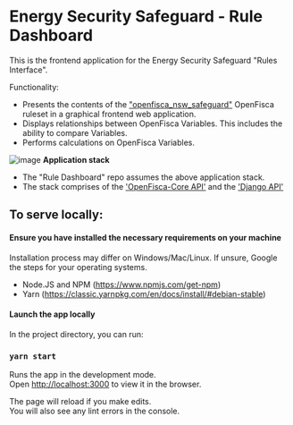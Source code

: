 # Energy Security Safeguard - Rule Dashboard

This is the frontend application for the Energy Security Safeguard "Rules Interface".


Functionality:
- Presents the contents of the ["openfisca_nsw_safeguard"](https://github.com/energy-savings-scheme/openfisca_nsw_safeguard) OpenFisca ruleset in a graphical frontend web application.
- Displays relationships between OpenFisca Variables. This includes the ability to compare Variables.
- Performs calculations on OpenFisca Variables.

![image](https://user-images.githubusercontent.com/33742989/126919827-e55d93b7-6486-4317-9cbe-94e6feab12f4.png)
**Application stack**
* The "Rule Dashboard" repo assumes the above application stack.
* The stack comprises of the ['OpenFisca-Core API'](https://github.com/energy-savings-scheme/openfisca_nsw_safeguard) and the ['Django API'](https://github.com/energy-savings-scheme/openfisca-djangoapi) 


## To serve locally:

#### Ensure you have installed the necessary requirements on your machine

Installation process may differ on Windows/Mac/Linux. If unsure, Google the steps for your operating systems.

- Node.JS and NPM (https://www.npmjs.com/get-npm)
- Yarn (https://classic.yarnpkg.com/en/docs/install/#debian-stable)


#### Launch the app locally

In the project directory, you can run:

### `yarn start`

Runs the app in the development mode.\
Open [http://localhost:3000](http://localhost:3000) to view it in the browser.

The page will reload if you make edits.\
You will also see any lint errors in the console.
